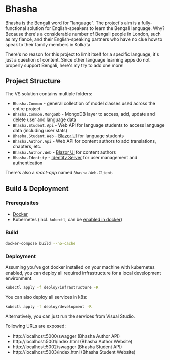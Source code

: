 # Bhasha

Bhasha is the Bengali word for "language". The project's aim is a fully-functional solution for English-speakers to learn the Bengali language. Why? Because there's a considerable number of Bengali people in London, such as my fiancé, and their English-speaking partners who have no clue how to speak to their family members in Kolkata. 

There's no reason for this project to limit itself for a specific language, it's just a question of content. Since other language learning apps do not properly support Bengali, here's my try to add one more!

## Project Structure

The VS solution contains multiple folders:
* `Bhasha.Common` - general collection of model classes used across the entire project
* `Bhasha.Common.MongoDb` - MongoDB layer to access, add, update and delete user and language data
* `Bhasha.Student.Api` - Web API for language students to access language data (including user stats)
* `Bhasha.Student.Web` - [Blazor UI](https://dotnet.microsoft.com/apps/aspnet/web-apps/blazor) for language students
* `Bhasha.Author.Api` - Web API for content authors to add translations, chapters, etc.
* `Bhasha.Author.Web` - [Blazor UI](https://dotnet.microsoft.com/apps/aspnet/web-apps/blazor) for content authors
* `Bhasha.Identity` - [Identity Server](https://github.com/souzartn/IdentityServer4.Samples.Mongo) for user management and authentication

There's also a _react-app_ named `Bhasha.Web.Client`. 

## Build & Deployment

### Prerequisites
* [Docker](https://docs.docker.com/engine/install/)
* Kubernetes (incl. `kubectl`, can be [enabled in docker](https://docs.docker.com/desktop/kubernetes/))

### Build
```bash
docker-compose build --no-cache
```

### Deployment

Assuming you've got docker installed on your machine with kubernetes enabled, you can deploy all required infrastructure for a local development environment:
```bash
kubectl apply -f deploy/infrastructure -R
```

You can also deploy all services in k8s:
```bash
kubectl apply -f deploy/development -R
```
Alternatively, you can just run the services from Visual Studio.

Following URLs are exposed:
* http://localhost:5000/swagger (Bhasha Author API)
* http://localhost:5001/index.html (Bhasha Author Website)
* http://localhost:5002/swagger (Bhasha Student API)
* http://localhost:5003/index.html (Bhasha Student Website)
